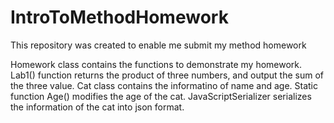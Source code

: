 # IntroToMethodHomework
This repository was created to enable me submit my method homework

Homework class contains the functions to demonstrate my homework.
Lab1() function returns the product of three numbers, and output the sum of the three value.
Cat class contains the informatino of name and age.
Static function Age() modifies the age of the cat.
JavaScriptSerializer serializes the information of the cat into json format.
